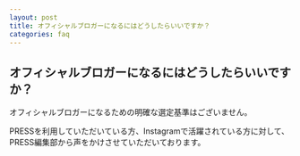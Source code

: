 ```yaml
---
layout: post
title: オフィシャルブロガーになるにはどうしたらいいですか？
categories: faq
---
```


## オフィシャルブロガーになるにはどうしたらいいですか？

オフィシャルブロガーになるための明確な選定基準はございません。

PRESSを利用していただいている方、Instagramで活躍されている方に対して、PRESS編集部から声をかけさせていただいております。
